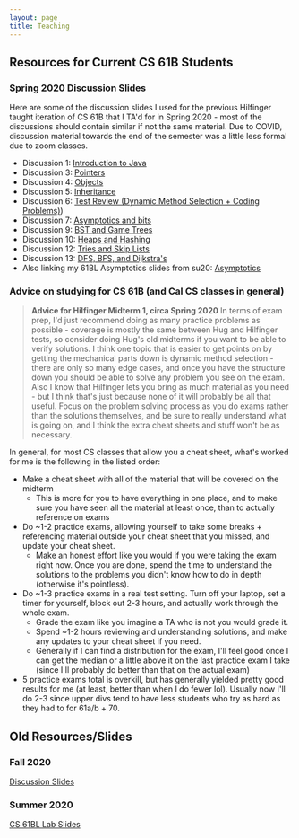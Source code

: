```yaml
---
layout: page
title: Teaching
---
```

## Resources for Current CS 61B Students
### Spring 2020 Discussion Slides
Here are some of the discussion slides I used for the previous Hilfinger taught iteration of CS 61B that I TA'd for in Spring 2020 - most of the discussions should contain similar if not the same material. Due to COVID, discussion material towards the end of the semester was a little less formal due to zoom classes. 
* Discussion 1: [Introduction to Java](https://docs.google.com/presentation/d/1jMOF3B0PNigePSyoJk9lAw-QA8XRKlzkiVGH_u1xOo4/edit?usp=sharing)
* Discussion 3: [Pointers](https://docs.google.com/presentation/d/1xzYI7uVcE-jwbIMFgS1qHG3PcWuqUOMCoN4mAv1MpHk/edit?usp=sharing)
* Discussion 4: [Objects](https://docs.google.com/presentation/d/16-BLSxvOGZ4iWqxX4rCWrNnBNlQtKXU1OuCd1RQ755c/edit?usp=sharing)
* Discussion 5: [Inheritance](https://docs.google.com/presentation/d/1qW72bwyEPeka_QD8Isd9lPRss92Q_NdoyjdqFmGL6Fw/edit?usp=sharing)
* Discussion 6: [Test Review (Dynamic Method Selection + Coding Problems)](https://docs.google.com/presentation/d/1usnYsnxqUU04_N5M4PDYPU8Tt-mQzfO0EaVdavApeZg/edit?usp=sharing))
* Discussion 7: [Asymptotics and bits](https://docs.google.com/presentation/d/1l4v-gLo7Fn9uKMg_Gdbj37VSVqEAF1P7vqb6NjjANEA/edit?usp=sharing)
* Discussion 9: [BST and Game Trees](https://docs.google.com/presentation/d/1USoEe7asvW4apDOz2UnkXGCLZuVMeq6anNQbc2vByHU/edit?usp=sharing)
* Discussion 10: [Heaps and Hashing](https://docs.google.com/presentation/d/11sVESRjwXlYhwA0KfmIPXhoVuFgMaGson48pX6eO32A/edit?usp=sharing)
* Discussion 12: [Tries and Skip Lists](https://docs.google.com/presentation/d/1wN7qfds_N1ph3A8GK8-U-kqCr4fnRUqgC7t_o7atBuI/edit?usp=sharing)
* Discussion 13: [DFS, BFS, and Dijkstra's](https://docs.google.com/presentation/d/1WiIGrAixqCmNz1nutO1lIhW5a6JR1jfus4z1lDxI6ho/edit?usp=sharing)
* Also linking my 61BL Asymptotics slides from su20: [Asymptotics](https://docs.google.com/presentation/d/1XISBZmmic0Djti92tNey1V7RISJBjGW90P4Awyqfpco/edit?usp=sharing)



### Advice on studying for CS 61B (and Cal CS classes in general)
> **Advice for Hilfinger Midterm 1, circa Spring 2020** 
> In terms of exam prep, I'd just recommend doing as many practice problems as possible - coverage is mostly the same between Hug and Hilfinger tests, so consider doing Hug's old midterms if you want to be able to verify solutions. I think one topic that is easier to get points on by getting the mechanical parts down is dynamic method selection - there are only so many edge cases, and once you have the structure down you should be able to solve any problem you see on the exam. Also I know that Hilfinger lets you bring as much material as you need - but I think that's just because none of it will probably be all that useful. Focus on the problem solving process as you do exams rather than the solutions themselves, and be sure to really understand what is going on, and I think the extra cheat sheets and stuff won't be as necessary.

In general, for most CS classes that allow you a cheat sheet, what's worked for me is the following in the listed order:
* Make a cheat sheet with all of the material that will be covered on the midterm
    * This is more for you to have everything in one place, and to make sure you have seen all the material at least once, than to actually reference on exams
* Do ~1-2 practice exams, allowing yourself to take some breaks + referencing material outside your cheat sheet that you missed, and update your cheat sheet.
    * Make an honest effort like you would if you were taking the exam right now. Once you are done, spend the time to understand the solutions to the problems you didn't know how to do in depth (otherwise it's pointless).
* Do ~1-3 practice exams in a real test setting. Turn off your laptop, set a timer for yourself, block out 2-3 hours, and actually work through the whole exam.
    * Grade the exam like you imagine a TA who is not you would grade it.
    * Spend ~1-2 hours reviewing and understanding solutions, and make any updates to your cheat sheet if you need.
    * Generally if I can find a distribution for the exam, I'll feel good once I can get the median or a little above it on the last practice exam I take (since I'll probably do better than that on the actual exam)
* 5 practice exams total is overkill, but has generally yielded pretty good results for me (at least, better than when I do fewer lol). Usually now I'll do 2-3 since upper divs tend to have less students who try as hard as they had to for 61a/b + 70.

## Old Resources/Slides
### Fall 2020
[Discussion Slides](https://drive.google.com/drive/folders/1-jMUZ6cr4ai1WgmF_e-O063DLVlAos27?usp=sharing)

### Summer 2020
[CS 61BL Lab Slides](https://drive.google.com/drive/folders/15OjUxbW1_VKYhi053zBs8URIvqgogHXF?usp=sharing)


<!-- Here are some of the resources students have found particularly useful for 61B and 61BL over the semesters

## Asymptotics
Asymptotics has been a particularly complicated subject, and I for one did not pay enough attention to lecture or go to dicussion enough to catch onto things without the help of last minute CSM review sessions. When I took the course in  -->
